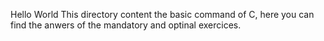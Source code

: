 Hello World
This directory content the basic command of C, here you can find the anwers of the mandatory and optinal exercices.